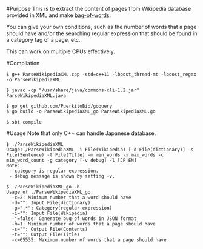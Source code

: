 #Purpose
This is to extract the content of pages from Wikipedia database provided in XML and make [bag-of-words](http://en.wikipedia.org/wiki/Bag-of-words_model).

You can give your own conditions, such as the number of words that a page should have and/or the searching regular expression that should be found in a category tag of a page, etc.

This can work on multiple CPUs effectively.

#Compilation

```
$ g++ ParseWikipediaXML.cpp -std=c++11 -lboost_thread-mt -lboost_regex -o ParseWikipediaXML
```

```
$ javac -cp "/usr/share/java/commons-cli-1.2.jar" ParseWikipediaXML.java
```

```
$ go get github.com/PuerkitoBio/goquery
$ go build -o ParseWikipediaXML_go ParseWikipediaXML.go
```

```
$ sbt compile
```

#Usage
Note that only C++ can handle Japanese database.

```
$ ./ParseWikipediaXML
Usage:./ParseWikipediaXML -i File(Wikipedia) [-d File(dictionary)] -s File(Sentence) -t File(Title) -m min_words -x max_words -c min_word_count -g category [-v debug] -l [JP|EN] 
Note:
 - category is regular expression.
 - debug message is shown by setting -v.
```

```
$ ./ParseWikipediaXML_go -h
Usage of ./ParseWikipediaXML_go:
  -c=2: Minimum number that a word should have
  -d="": Input File(dictionary)
  -g=".*": Category(regular expression)
  -i="": Input File(Wikipedia)
  -j=false: Generate bug-of-words in JSON format
  -m=1: Minimum number of words that a page should have
  -s="": Output File(Contents)
  -t="": Output File(Title)
  -x=65535: Maximum number of words that a page should have
```

